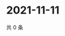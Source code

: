 # 2021-11-11

共 0 条

<!-- BEGIN WEIBO -->
<!-- 最后更新时间 Thu Nov 11 2021 06:08:34 GMT+0800 (China Standard Time) -->

<!-- END WEIBO -->
